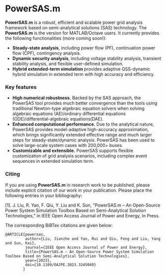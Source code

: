 # PowerSAS.m

**PowerSAS.m** is a robust, efficient and scalable power grid analysis framework based on semi-analytical solutions (SAS) technology. The **PowerSAS.m** is the version for MATLAB/Octave users. It currently provides the following functionalities (more coming soon!):

* **Steady-state analysis**, including power flow (PF), continuation power flow (CPF), contingency analysis.
* **Dynamic security analysis**, including voltage stability analysis, transient stability analysis, and flexible user-defined simulation.
* **Hybrid extended-term simulation** provides adaptive QSS-dynamic hybrid simulation in extended term with high accuracy and efficiency.

### Key features
* **High numerical robustness.** Backed by the SAS approach, the PowerSAS tool provides much better convergence than the tools using traditional Newton-type algebraic equation solvers when solving algebraic equations (AE)/ordinary differential equations (ODE)/differential-algebraic equations(DAE).  
* **Enhanced computational performance.** Due to the analytical nature, PowerSAS provides model-adaptive high-accuracy approximation, which brings significantly extended effective range and much larger steps for steady-state/dynamic analysis. PowerSAS has been used to solve large-scale system cases with 200,000+ buses.
* **Customizable and extensible.** PowerSAS supports flexible customization of grid analysis scenarios, including complex event sequences in extended simulation term. 

### Citing

If you are using **PowerSAS.m** in research work to be published, please include explicit citation of our work in your publication. Please place the following entries in your bibliography:

[1]. J. Liu, R. Yao, F. Qiu, Y. Liu and K. Sun, "PowerSAS.m – An Open-Source Power System Simulation Toolbox Based on Semi-Analytical Solution Technologies," in IEEE Open Access Journal of Power and Energy, In Press.

The corresponding BiBTex citations are given below:

    @ARTICLE{powersas,
             author={Liu, Jianzhe and Yao, Rui and Qiu, Feng and Liu, Yang and Sun, Kai},
             journal={IEEE Open Access Journal of Power and Energy}, 
             title={PowerSAS.m – An Open-Source Power System Simulation Toolbox Based on Semi-Analytical Solution Technologies}, 
             year={2023},
             doi={10.1109/OAJPE.2023.3245040}
            }
